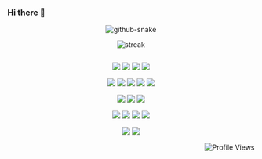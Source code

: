 ### Hi there 👋

<div align="center">

<picture>
  <source media="(prefers-color-scheme: dark)" srcset="github-snake-dark.svg" />
  <source media="(prefers-color-scheme: light)" srcset="github-snake.svg" />
  <img alt="github-snake" src="github-snake.svg" />
</picture>

![streak](https://streak-stats.demolab.com/?user=mirshahriar&hide_border=true&background=00000000&border=2980b9&stroke=2980b9&ring=27ae60&fire=red&currStreakNum=2980b9&sideNums=2980b9&currStreakLabel=2980b9&sideLabels=2980b9&dates=2980b9)

</div>

<div align="center">

<a href="https://stackoverflow.com/users/1924666/shahriar">
    <img  src="https://readme-components.vercel.app/api?component=stackoverflow&stackoverflowid=1924666&textfill=black" alt="">
</a>

</div>


<div align="center">


<p align="left">

![](https://img.shields.io/badge/Code-Golang-informational?style=flat&logo=go&logoColor=white&color=00ADD8)
![](https://img.shields.io/badge/Code-Python-informational?style=flat&logo=python&logoColor=white&color=3776AB)
![](https://img.shields.io/badge/Code-SQLite-informational?style=flat&logo=sqlite&logoColor=white&color=003B57)
![](https://img.shields.io/badge/Shell-Bash-informational?style=flat&logo=gnu-bash&logoColor=white&color=4EAA25)

![](https://img.shields.io/badge/Database-MySQL-informational?style=flat&logo=mysql&logoColor=white&color=4479A1)
![](https://img.shields.io/badge/Database-PostgreSQL-informational?style=flat&logo=postgresql&logoColor=white&color=4169E1)
![](https://img.shields.io/badge/Database-Elasticsearch-informational?style=flat&logo=elasticsearch&logoColor=white&color=005571)
![](https://img.shields.io/badge/Database-Redis-informational?style=flat&logo=redis&logoColor=white&color=DC382D)
![](https://img.shields.io/badge/Database-InfluxDB-informational?style=flat&logo=influxdb&logoColor=white&color=22ADF6)

![](https://img.shields.io/badge/Tools-RabbitmMQ-informational?style=flat&logo=rabbitmq&logoColor=white&color=FF6600)
![](https://img.shields.io/badge/Tools-Nginx-informational?style=flat&logo=nginx&logoColor=white&color=009639)
![](https://img.shields.io/badge/Tools-Postman-informational?style=flat&logo=postman&logoColor=white&color=FF6C37)

![](https://img.shields.io/badge/Platform-Docker-informational?style=flat&logo=docker&logoColor=white&color=2496ED)
![](https://img.shields.io/badge/Platform-Kubernetes-informational?style=flat&logo=kubernetes&logoColor=white&color=326CE5)
![](https://img.shields.io/badge/Platform-Linux-informational?style=flat&logo=linux&logoColor=white&color=FCC624)
![](https://img.shields.io/badge/Platform-GCP-informational?style=flat&logo=googlecloud&logoColor=white&color=4285F4)

![](https://img.shields.io/badge/Editor-Goland-informational?style=flat&logo=goland&logoColor=white&color=white)
![](https://img.shields.io/badge/Editor-Visual%20Code-informational?style=flat&logo=visualstudiocode&logoColor=white&color=007ACC)


</p>

</div>


<div align="right">

![Profile Views](https://komarev.com/ghpvc/?username=mirshahriar&color=blue)

</div>
